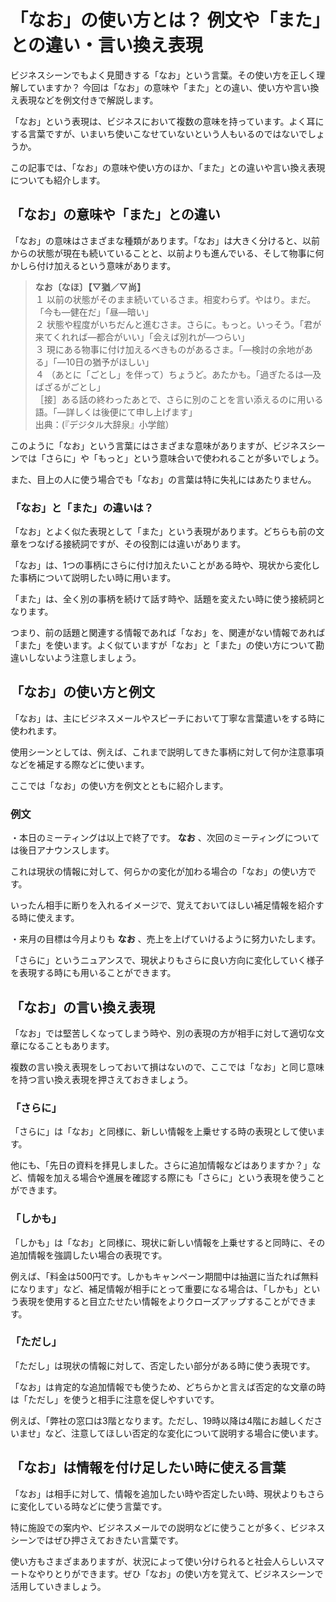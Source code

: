 # 「なお」の使い方とは？ 例文や「また」との違い・言い換え表現

ビジネスシーンでもよく見聞きする「なお」という言葉。その使い方を正しく理解していますか？
今回は「なお」の意味や「また」との違い、使い方や言い換え表現などを例文付きで解説します。

「なお」という表現は、ビジネスにおいて複数の意味を持っています。よく耳にする言葉ですが、いまいち使いこなせていないという人もいるのではないでしょうか。

この記事では、「なお」の意味や使い方のほか、「また」との違いや言い換え表現についても紹介します。

## 「なお」の意味や「また」との違い

「なお」の意味はさまざまな種類があります。「なお」は大きく分けると、以前からの状態が現在も続いていることと、以前よりも進んでいる、そして物事に何かしら付け加えるという意味があります。

> **なお〔なほ〕【▽猶／▽尚】**  
>  １ 以前の状態がそのまま続いているさま。相変わらず。やはり。まだ。「今も―健在だ」「昼―暗い」  
>  ２ 状態や程度がいちだんと進むさま。さらに。もっと。いっそう。「君が来てくれれば―都合がいい」「会えば別れが―つらい」  
>  ３ 現にある物事に付け加えるべきものがあるさま。「―検討の余地がある」「―10日の猶予がほしい」  
>  ４ （あとに「ごとし」を伴って）ちょうど。あたかも。「過ぎたるは―及ばざるがごとし」  
>  ［接］ある話の終わったあとで、さらに別のことを言い添えるのに用いる語。「―詳しくは後便にて申し上げます」  
>  出典：(『デジタル大辞泉』小学館）

このように「なお」という言葉にはさまざまな意味がありますが、ビジネスシーンでは「さらに」や「もっと」という意味合いで使われることが多いでしょう。

また、目上の人に使う場合でも「なお」の言葉は特に失礼にはあたりません。

### 「なお」と「また」の違いは？

「なお」とよく似た表現として「また」という表現があります。どちらも前の文章をつなげる接続詞ですが、その役割には違いがあります。

「なお」は、1つの事柄にさらに付け加えたいことがある時や、現状から変化した事柄について説明したい時に用います。

「また」は、全く別の事柄を続けて話す時や、話題を変えたい時に使う接続詞となります。

つまり、前の話題と関連する情報であれば「なお」を、関連がない情報であれば「また」を使います。よく似ていますが「なお」と「また」の使い方について勘違いしないよう注意しましょう。

## 「なお」の使い方と例文

「なお」は、主にビジネスメールやスピーチにおいて丁寧な言葉遣いをする時に使われます。

使用シーンとしては、例えば、これまで説明してきた事柄に対して何か注意事項などを補足する際などに使います。

ここでは「なお」の使い方を例文とともに紹介します。

### 例文

・本日のミーティングは以上で終了です。 **なお** 、次回のミーティングについては後日アナウンスします。

これは現状の情報に対して、何らかの変化が加わる場合の「なお」の使い方です。

いったん相手に断りを入れるイメージで、覚えておいてほしい補足情報を紹介する時に使えます。

・来月の目標は今月よりも **なお** 、売上を上げていけるように努力いたします。

「さらに」というニュアンスで、現状よりもさらに良い方向に変化していく様子を表現する時にも用いることができます。

## 「なお」の言い換え表現

「なお」では堅苦しくなってしまう時や、別の表現の方が相手に対して適切な文章になることもあります。

複数の言い換え表現をしっておいて損はないので、ここでは「なお」と同じ意味を持つ言い換え表現を押さえておきましょう。

### 「さらに」

「さらに」は「なお」と同様に、新しい情報を上乗せする時の表現として使います。

他にも、「先日の資料を拝見しました。さらに追加情報などはありますか？」など、情報を加える場合や進展を確認する際にも「さらに」という表現を使うことができます。

### 「しかも」

「しかも」は「なお」と同様に、現状に新しい情報を上乗せすると同時に、その追加情報を強調したい場合の表現です。

例えば、「料金は500円です。しかもキャンペーン期間中は抽選に当たれば無料になります」など、補足情報が相手にとって重要になる場合は、「しかも」という表現を使用すると目立たせたい情報をよりクローズアップすることができます。

### 「ただし」

「ただし」は現状の情報に対して、否定したい部分がある時に使う表現です。

「なお」は肯定的な追加情報でも使うため、どちらかと言えば否定的な文章の時は「ただし」を使うと相手に注意を促しやすいです。

例えば、「弊社の窓口は3階となります。ただし、19時以降は4階にお越しくださいませ」など、注意してほしい否定的な変化について説明する場合に使います。

## 「なお」は情報を付け足したい時に使える言葉

「なお」は相手に対して、情報を追加したい時や否定したい時、現状よりもさらに変化している時などに使う言葉です。

特に施設での案内や、ビジネスメールでの説明などに使うことが多く、ビジネスシーンではぜひ押さえておきたい言葉です。

使い方もさまざまありますが、状況によって使い分けられると社会人らしいスマートなやりとりができます。ぜひ「なお」の使い方を覚えて、ビジネスシーンで活用していきましょう。

